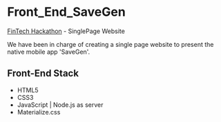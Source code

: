 # Front_End_SaveGen
[FinTech Hackathon](https://www.eventbrite.co.uk/e/the-edinburgh-finance-themed-tech-hackathon-april-2016-tickets-21234279301) - SinglePage Website 
  
We have been in charge of creating a single page website to present the native mobile app 'SaveGen'.
  
## Front-End Stack  
* HTML5
* CSS3
* JavaScript | Node.js as server
* Materialize.css
